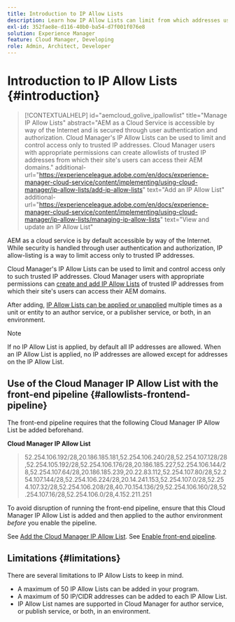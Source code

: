 ```yaml
---
title: Introduction to IP Allow Lists
description: Learn how IP Allow Lists can limit from which addresses users can access domains in AEM as a Cloud Service.
exl-id: 352fae8e-d116-40b0-ba54-d7f001f076e8
solution: Experience Manager
feature: Cloud Manager, Developing
role: Admin, Architect, Developer
---
```


# Introduction to IP Allow Lists {#introduction}

>[!CONTEXTUALHELP]
>id="aemcloud_golive_ipallowlist"
>title="Manage IP Allow Lists"
>abstract="AEM as a Cloud Service is accessible by way of the Internet and is secured through user authentication and authorization. Cloud Manager's IP Allow Lists can be used to limit and control access only to trusted IP addresses. Cloud Manager users with appropriate permissions can create allowlists of trusted IP addresses from which their site's users can access their AEM domains."
>additional-url="https://experienceleague.adobe.com/en/docs/experience-manager-cloud-service/content/implementing/using-cloud-manager/ip-allow-lists/add-ip-allow-lists" text="Add an IP Allow List"
>additional-url="https://experienceleague.adobe.com/en/docs/experience-manager-cloud-service/content/implementing/using-cloud-manager/ip-allow-lists/managing-ip-allow-lists" text="View and update an IP Allow List"

AEM as a cloud service is by default accessible by way of the Internet. While security is handled through user authentication and authorization, IP allow-listing is a way to limit access only to trusted IP addresses.

Cloud Manager's IP Allow Lists can be used to limit and control access only to such trusted IP addresses. Cloud Manager users with appropriate permissions can [create and add IP Allow Lists](/help/implementing/cloud-manager/ip-allow-lists/add-ip-allow-lists.md) of trusted IP addresses from which their site's users can access their AEM domains.

After adding, [IP Allow Lists can be applied or unapplied](/help/implementing/cloud-manager/ip-allow-lists/apply-allow-list.md) multiple times as a unit or entity to an author service, or a publisher service, or both, in an environment.

>[!NOTE]
>
>If no IP Allow List is applied, by default all IP addresses are allowed. When an IP Allow List is applied, no IP addresses are allowed except for addresses on the IP Allow List.

## Use of the Cloud Manager IP Allow List with the front-end pipeline {#allowlists-frontend-pipeline}

The front-end pipeline requires that the following Cloud Manager IP Allow List be added beforehand.

**Cloud Manager IP Allow List**

>52.254.106.192/28,20.186.185.181,52.254.106.240/28,52.254.107.128/28,52.254.105.192/28,52.254.106.176/28,20.186.185.227,52.254.106.144/28,52.254.107.64/28,20.186.185.239,20.22.83.112,52.254.107.80/28,52.254.107.144/28,52.254.106.224/28,20.14.241.153,52.254.107.0/28,52.254.107.32/28,52.254.106.208/28,40.70.154.136/29,52.254.106.160/28,52.254.107.16/28,52.254.106.0/28,4.152.211.251

To avoid disruption of running the front-end pipeline, ensure that this Cloud Manager IP Allow List is added and then applied to the author environment *before* you enable the pipeline.

See [Add the Cloud Manager IP Allow List](/help/implementing/cloud-manager/ip-allow-lists/add-ip-allow-lists.md#add-cm-allowlist).
See [Enable front-end pipeline](/help/sites-cloud/administering/site-creation/enable-front-end-pipeline.md).


## Limitations {#limitations}

There are several limitations to IP Allow Lists to keep in mind.

* A maximum of 50 IP Allow Lists can be added in your program.
* A maximum of 50 IP/CIDR addresses can be added to each IP Allow List.
* IP Allow List names are supported in Cloud Manager for author service, or publish service, or both, in an environment.
